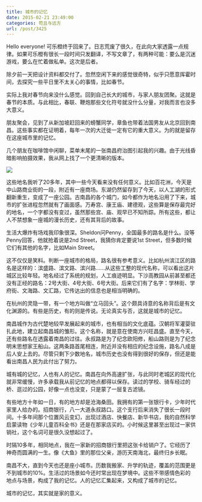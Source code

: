 ```yaml
---
title: 城市的记忆
date: 2015-02-21 23:49:00
categories: 苟且与远方
url: /post/3425
---
```


Hello everyone! 可乐橙终于回来了。日志荒废了很久，在此向大家透露一点规律。如果可乐橙有很长一段时间只发翻译，不写文章了，有两种可能：要么是沉迷游戏，要么在忙着做私单。这次是后者。

除夕前一天把设计资料都交付了。忽然空闲下来的感觉很奇特，似乎只愿意挥霍时间，去探究一些平日里不太关心的事情，比如春节。

实际上我对春节向来没什么感觉。回到自己长大的城市，与家人朋友团聚。这就是春节的本质。与此相比，春联、鞭炮那些文化符号就没什么分量，对我而言也没多大意义。

朋友聚会，见到了从新加坡赶回来的螃蟹同学，章鱼也带着法国男友从北京回到南昌。这些事实都在证明着，每年一次的大迁徙一定有它的重大意义。为的就是留存在这座城市里的记忆。

几个朋友在咖啡馆中闲聊，菜单末尾的一张南昌府治图引起我的兴趣。由于光线昏暗影响拍摄效果，我从网上找了一个更清晰的版本。

[![](http://qiniu.colacdn.com/img/posts/2015-02/02-21/1.jpg)](http://qiniu.colacdn.com/img/posts/2015-02/02-21/1.jpg)

这些地名我听了20多年，其中一些今天看来没有任何意义。比如百花洲，今天是中山路商业街的一段，附近有一座商场。东湖仍然留存到了今天，以人工湖的形式翻新重生，变成了一座公园。古南昌的各个城门，如今都作为地名沿用了下来，城市的扩张进程忽然就有了画面感。万寿宫、康王庙、建德观，这些算是保存最完好的地名，一个字都没有变过，虽然那些宫、庙、观早已不知所踪。所有这些，都让人不禁想象一座城的漫长历史，还有其背后的故事。

生活大爆炸有场戏我印象很深。Sheldon问Penny，全国最多的路名是什么。没等Penny回答，他就抢着说是2nd Street，我猜你肯定要说1st Street，但多数时候它们有其他的名字，比如Main Street。

这不仅仅是笑料。判断一座城市的格局，路名很有参考意义。比如杭州滨江区的路名是这样的：滨盛路、滨文路、滨兴路……从这些工整的现代名称，可以看出这片城区比较年轻。地名经过了系统的规划，人工痕迹明显。下沙高教园从前甚至都还没有正经的路名：2号大街、4号大街、6号大街。后来它们有了名字：学林街、学府街、文海路、文汇路，它传达出的信息也是相当明确的。

在杭州的灵隐一带，有一个地方叫做“立马回头”。这个颇具诗意的名称背后是有文化渊源的。有些是历史，有的则是传说。无论真实与否，这就是城市的记忆。

南昌城作为古代楚地较早发展起来的城市，也有相当的文化底蕴。汉朝将军灌婴驻扎此地，建立起南昌城的雏形。这个名称，就是意在使南方兴旺昌盛。直至今天，还有些路名在透露着南昌的过往。永叔路是为了纪念欧阳修，船山路则是为了纪念明末思想家王船山。这两条路首尾相连，附近并没有相应的纪念设施，路名八成是后人安上去的。尽管只剩下少数地名，城市历史也没有得到很好的保存，但还是能看出南昌人民为此付出了努力。

城有城的记忆，人也有人的记忆。南昌在向外高速扩张，与此同时老城区的现代化就非常缓慢，许多承载我从前记忆的地点都得以保存。读过的学校、骑车经过的桥、逛过的公园，好像一点也没变，只是蒙了一层复古滤镜。

有些地方十年如一日，有的地方却是沧海桑田。我拥有的第一张银行卡，少年时代家里人给办的。招商银行，八一大道永叔路口。这个支行后来消失了很长一段时间。十多年间那个位置风云变幻，出现过酒店、快餐店、新华书店，我的自然科学启蒙读物《少年儿童百科全书》还是在那家店买的。小时候这里甚至出现过一家供销社，这个名词可是很久没想起过了。

时隔10多年，相同地点，我在一家新的招商银行里把这张卡给销户了。它经历了神奇而圆满的一生。像《大鱼》里的那位父亲，游历天南海北，最终归乡长眠。

南昌不大，直到今天也还是座小城市。历数我搬家、升学的轨迹，覆盖的范围更是不到城市的10%。生活过的场景如今还时常出现在梦境中。这些不带感情色彩的地点与场景，构成了我的记忆。人的记忆汇集起来，又构成了城市的记忆。

城市的记忆，其实就是家的意义。
